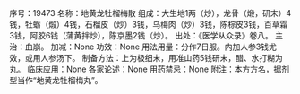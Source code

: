 序号：19473
名称：地黄龙牡榴梅散
组成：大生地1两（炒），龙骨（煅，研末）4钱，牡蛎（煅）4钱，石榴皮（炒）3钱，乌梅肉（炒）3钱，陈棕皮3钱，百草霜3钱，阿胶6钱（蒲黄拌炒），陈京墨2钱（炒）。
出处：《医学从众录》卷八。
主治：血崩。
加减：None
功效：None
用法用量：分作7日服。内加人参3钱尤效，或用人参汤下。
制备方法：上为极细末，用准山药5钱研末，醋、水打糊为丸。
临床应用：None
各家论述：None
用药禁忌：None
附注：本方方名，据剂型当作“地黄龙牡榴梅丸”。
